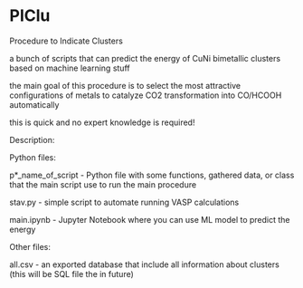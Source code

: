 # PIClu
Procedure to Indicate Clusters

a bunch of scripts that can predict the energy of CuNi bimetallic clusters based on machine learning stuff

the main goal of this procedure is to select the most attractive configurations of metals to catalyze CO2 transformation into CO/HCOOH automatically

this is quick and no expert knowledge is required!

Description:

Python files:

p*_name_of_script - Python file with some functions, gathered data, or class that the main script use to run the main procedure

stav.py - simple script to automate running VASP calculations

main.ipynb - Jupyter Notebook where you can use ML model to predict the energy

Other files:

all.csv - an exported database that include all information about clusters (this will be SQL file the in future)




